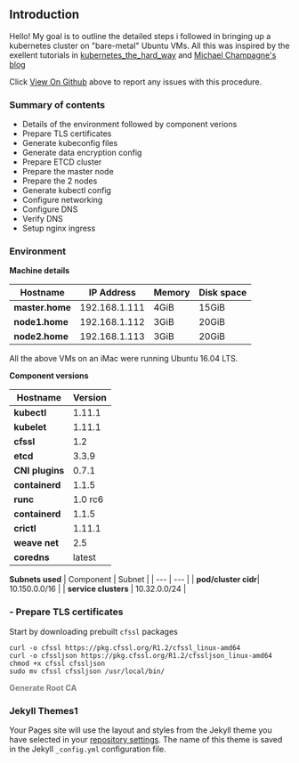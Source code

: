 ## Introduction

Hello! My goal is to outline the detailed steps i followed in bringing up a kubernetes cluster on "bare-metal" Ubuntu VMs. All this was inspired by the exellent tutorials in [kubernetes_the_hard_way](https://github.com/kelseyhightower/kubernetes-the-hard-way) and [Michael Champagne's blog](https://blog.csnet.me/)

Click [View On Github](https://github.com/papudatta/papudatta.github.io) above to report any issues with this procedure.

### Summary of contents

* Details of the environment followed by component verions
* Prepare TLS certificates
* Generate kubeconfig files
* Generate data encryption config
* Prepare ETCD cluster
* Prepare the master node
* Prepare the 2 nodes
* Generate kubectl config
* Configure networking
* Configure DNS
* Verify DNS
* Setup nginx ingress

### Environment

**Machine details**

| Hostname | IP Address | Memory | Disk space |
| --- | --- | --- | --- |
| **master.home** | 192.168.1.111 | 4GiB | 15GiB |
| **node1.home** | 192.168.1.112 | 3GiB | 20GiB |
| **node2.home** | 192.168.1.113 | 3GiB | 20GiB |

All the above VMs on an iMac were running Ubuntu 16.04 LTS.

**Component versions**

| Hostname | Version |
| --- | --- |
| **kubectl** | 1.11.1 |
| **kubelet** | 1.11.1 |
| **cfssl** | 1.2 |
| **etcd** | 3.3.9 |
| **CNI plugins** | 0.7.1 |
| **containerd** | 1.1.5 |
| **runc** | 1.0 rc6 |
| **containerd** | 1.1.5 |
| **crictl** | 1.11.1 |
| **weave net** | 2.5 |
| **coredns** | latest |

**Subnets used**
| Component | Subnet |
| --- | --- |
| **pod/cluster cidr**| 10.150.0.0/16 |
| **service clusters** | 10.32.0.0/24 |


### - Prepare TLS certificates

Start by downloading prebuilt `cfssl` packages
```shell
curl -o cfssl https://pkg.cfssl.org/R1.2/cfssl_linux-amd64
curl -o cfssljson https://pkg.cfssl.org/R1.2/cfssljson_linux-amd64
chmod +x cfssl cfssljson
sudo mv cfssl cfssljson /usr/local/bin/
```

<span style="color:gray">**Generate Root CA**</span>


### Jekyll Themes1

Your Pages site will use the layout and styles from the Jekyll theme you have selected in your [repository settings](https://github.com/papudatta/papudatta.github.io/settings). The name of this theme is saved in the Jekyll `_config.yml` configuration file.